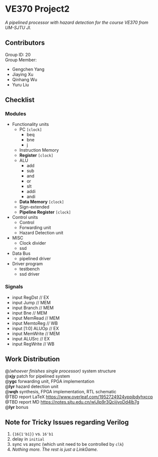 # VE370 Project2
*A pipelined processor with hazard detection for the course VE370 from UM-SJTU JI.*

## Contributors
Group ID: 20 <br>
Group Member: <br>
- Gengchen Yang
- Jiaying Xu
- Qinhang Wu
- Yuru Liu

## Checklist
### Modules
- Functionality units
  - PC `[clock]`
    - beq
    - bne
    - j
  - Instruction Memory
  - **Register** `[clock]`
  - ALU
    - add
    - sub
    - and
    - or
    - slt
    - addi
    - andi
  - **Data Memory** `[clock]`
  - Sign-extended
  - **Pipeline Register** `[clock]`
- Control units
  - Control
  - Forwarding unit
  - Hazard Detection unit
- MISC
  - Clock divider
  - ssd
- Data Bus
  - pipelined driver
- Driver program
  - testbench
  - ssd driver

### Signals
  - input RegDst      // EX
  - input Jump        // MEM
  - input Branch      // MEM
  - input Bne         // MEM
  - input MemRead     // MEM
  - input MemtoReg    // WB
  - input [1:0] ALUOp // EX
  - input MemWrite    // MEM 
  - input ALUSrc      // EX
  - input RegWrite    // WB

## Work Distribution
@*(whoever finishes single processor)* system structure <br>
@**xjy** patch for pipelined system <br>
@**ygc** forwarding unit, FPGA implementation <br>
@**lyr** hazard detection unit <br>
@**wqh** synthesis, FPGA implementation, RTL schematic <br>
@TBD report LaTeX https://www.overleaf.com/1952724924yppjbdyhxccp <br>
@TBD report MD https://notes.sjtu.edu.cn/wlJIp9r3QciijvoDd4lb7g <br>
@**lyr** bonus <br>

## Note for Tricky Issues regarding Verilog
1. `{16{1'b1}}` vs. `16'b1`
2. delay in `initial`
3. sync vs async (which unit need to be controlled by `clk`)
4. *Nothing more. The rest is just a LinkGame.*
